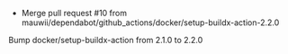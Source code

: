 - Merge pull request #10 from mauwii/dependabot/github_actions/docker/setup-buildx-action-2.2.0

Bump docker/setup-buildx-action from 2.1.0 to 2.2.0
